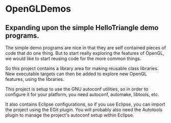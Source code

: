 # OpenGLDemos

## Expanding upon the simple HelloTriangle demo programs.

The simple demo programs are nice in that they are self contained pieces of code
that do one thing.  But to start really exploring the features of OpenGL, we would
like to start reusing code for the more common things.

So this project contains a library area for making reusable class libraries.
New executable targets can then be added to explore new OpenGL features, using the
libraries.

This project is setup to use the GNU autoconf utilities, so in order to configure it
for your platform, you need autoconf, automake, libtools, etc.

It also contains Eclipse configurations, so if you use Eclipse, you can import the
project using the EGit plugin.  You will probably also need the Autotools plugin to
manage the project's autoconf setup within Eclipse.
